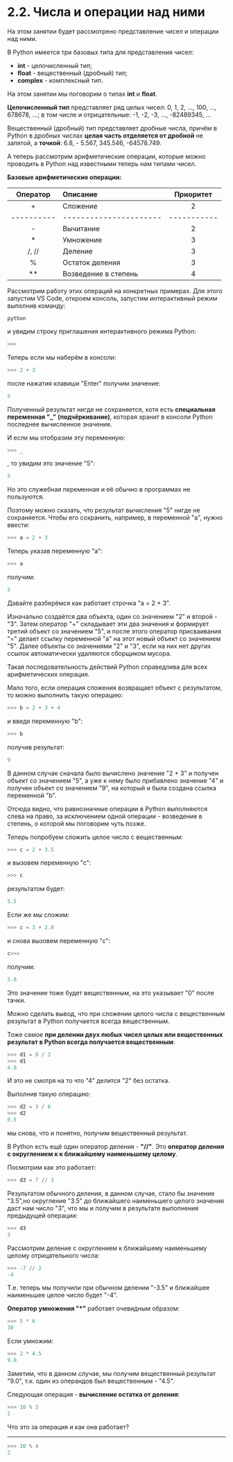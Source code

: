 # 2.2. Числа и операции над ними

На этом занятии будет рассмотрено представление чисел и операции над ними.

В Python имеется три базовых типа для представления чисел:

- **int** - целочисленный тип;
- **float** - вещественный (дробный) тип;
- **complex** - комплексный тип.

На этом занятии мы поговорим о типах **int** и **float**.

**Целочисленный тип** представляет ряд целых чисел: 0, 1, 2, ..., 100, ..., 678678, ...; в том числе и отрицательные: -1, -2, -3, ..., -82489345, ...

Вещественный (дробный) тип представляет дробные числа, причём в Python в дробных числах **целая часть отделяется от дробной** не запятой, а **точкой**: 6.8, - 5.567, 345.546, -64578.749.

А теперь рассмотрим арифметические операции, которые можно проводить в Python над известными теперь нам типами чисел.

**Базовые арифметические операции:**

|  Оператор  | Описание               |  Приоритет  |
| :--------: | :--------------------- | :---------: |
|     +      | Сложение               |      2      |
| ---------- | ---------------------- | ----------- |
|     -      | Вычитание              |      2      |
|     \*     | Умножение              |      3      |
|   /, //    | Деление                |      3      |
|     %      | Остаток деления        |      3      |
|    \*\*    | Возведение в степень   |      4      |

Рассмотрим работу этих операций на конкретных примерах. Для этого запустим VS Code, откроем консоль, запустим интерактивный режим выполнив команду:

```shell
python
```

и увидим строку приглашения интерактивного режима Python:

```python
>>>
```

Теперь если мы наберём в консоли:

```python
>>> 2 + 3
```

после нажатия клавиши "Enter" получим значение:

```python
5
```

Полученный результат нигде не сохраняется, хотя есть **специальная переменная "\_" (подчёркивание)**, которая хранит в консоли Python последнее вычисленное значение.

И если мы отобразим эту переменную:

```python
>>> _
```

, то увидим это значение "5":

```python
5
```

Но это служебная переменная и её обычно в программах не пользуются.

Поэтому можно сказать, что результат вычисления "5" нигде не сохраняется. Чтобы его сохранить, например, в переменной "a", нужно ввести:

```python
>>> a = 2 + 3
```

Теперь указав переменную "a":

```python
>>> a
```

получим:

```python
5
```

Давайте разберёмся как работает строчка "a = 2 + 3".

Изначально создаётся два объекта, один со значением "2" и второй - "3". Затем оператор "+" складывает эти два значения и формирует третий объект со значением "5", и после этого оператор присваивания "=" делает ссылку переменной "a" на этот новый объект со значением "5". Далее объекты со значениями "2" и "3", если на них нет других ссылок автоматически удаляются сборщиком мусора.

Такая последовательность действий Python справедлива для всех арифметических операция.

Мало того, если операция сложения возвращает объект с результатом, то можно выполнить такую операцию:

```python
>>> b = 2 + 3 + 4
```

и введя переменную "b":

```python
>>> b
```

получив результат:

```python
9
```

В данном случае сначала было вычислено значение "2 + 3" и получен объект со значением "5", а уже к нему было прибавлено значение "4" и получен объект со значением "9", на который и была создана ссылка переменной "b".

Отсюда видно, что равнозначные операции в Python выполняются слева на право, за исключением одной операции - возведение в степень, о которой мы поговорим чуть позже.

Теперь попробуем сложить целое число с вещественным:

```python
>>> c = 2 + 3.5
```

и вызовем переменную "с":

```python
>>> c
```

результатом будет:

```python
5.5
```

Если же мы сложим:

```python
>>> c = 3 + 2.0
```

и снова вызовем переменную "c":

```python
c>>>
```

получим:

```python
5.0
```

Это значение тоже будет вещественным, на это указывает "0" после тачки.

Можно сделать вывод, что при сложении целого числа с вещественным результат в Python получается всегда вещественным.

Тоже самое **при делении двух любых чисел целых или вещественных результат в Python всегда получается вещественным**:

```python
>>> d1 = 8 / 2
>>> d1
4.0
```

И это не смотря на то что "4" делится "2" без остатка.

Выполнив такую операцию:

```python
>>> d2 = 3 / 6
>>> d2
0.5
```

мы снова, что и понятно, получим вещественный результат.

В Python есть ещё один оператор деления - **"//"**. Это **оператор деления с округлением к к ближайшему наименьшему целому**.

Посмотрим как это работает:

```python
>>> d3 = 7 // 3
```

Результатом обычного деления, в данном случае, стало бы значение "3.5",но округление "3.5" до ближайшего наименьшего целого значения даст нам число "3", что мы и получим в результате выполнения предыдущей операции:

```python
>>> d3
3
```

Рассмотрим деление с округлением к ближайшему наименьшему целому отрицательного числа:

```python
>>> -7 // 2
-4
```

Т.е. теперь мы получили при обычном делении "-3.5" и ближайшее наименьшее целое число будет "-4".

**Оператор умножения "\*"** работает очевидным образом:

```python
>>> 5 * 6
30
```

Если умножим:

```python
>>> 2 * 4.5
9.0
```

Заметим, что в данном случае, мы получим вещественный результат "9.0", т.к. один из операндов был вещественным - "4.5".

Следующая операция - **вычисление остатка от деления**:

```python
>>> 10 % 3
1
```

Что это за операция и как она работает?

---

```python
>>> 10 % 4
2
```

